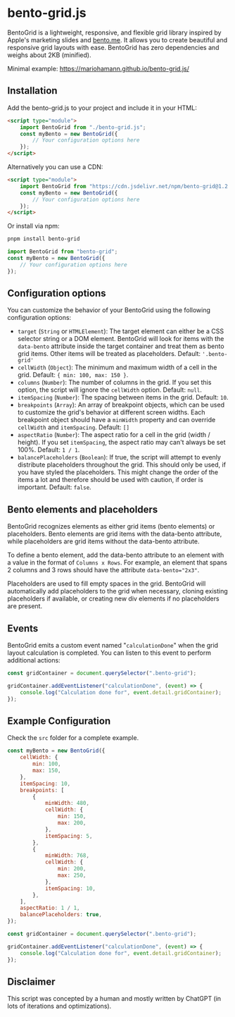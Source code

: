 # bento-grid.js

BentoGrid is a lightweight, responsive, and flexible grid library inspired by Apple's marketing slides and [bento.me](https://www.bento.me/). It allows you to create beautiful and responsive grid layouts with ease. BentoGrid has zero dependencies and weighs about 2KB (minified).

Minimal example: https://mariohamann.github.io/bento-grid.js/

## Installation

Add the bento-grid.js to your project and include it in your HTML:

```html
<script type="module">
	import BentoGrid from "./bento-grid.js";
	const myBento = new BentoGrid({
		// Your configuration options here
	});
</script>
```

Alternatively you can use a CDN:

```html
<script type="module">
	import BentoGrid from "https://cdn.jsdelivr.net/npm/bento-grid@1.2.0/src/bento-grid.min.js";
	const myBento = new BentoGrid({
		// Your configuration options here
	});
</script>
```

Or install via npm:

```bash
pnpm install bento-grid
```

```js
import BentoGrid from "bento-grid";
const myBento = new BentoGrid({
	// Your configuration options here
});
```

## Configuration options

You can customize the behavior of your BentoGrid using the following configuration options:

-   `target` (`String` or `HTMLElement`): The target element can either be a CSS selector string or a DOM element. BentoGrid will look for items with the `data-bento` attribute inside the target container and treat them as bento grid items. Other items will be treated as placeholders. Default: `'.bento-grid'`
-   `cellWidth` (`Object`): The minimum and maximum width of a cell in the grid. Default: `{ min: 100, max: 150 }`.
-   `columns` (`Number`): The number of columns in the grid. If you set this option, the script will ignore the `cellWidth` option. Default: `null`.
-   `itemSpacing` (`Number`): The spacing between items in the grid. Default: `10`.
-   `breakpoints` (`Array`): An array of breakpoint objects, which can be used to customize the grid's behavior at different screen widths. Each breakpoint object should have a `minWidth` property and can override `cellWidth` and `itemSpacing`. Default: `[]`
-   `aspectRatio` (`Number`): The aspect ratio for a cell in the grid (width / height). If you set `itemSpacing`, the aspect ratio may can't always be set 100%. Default: `1 / 1`.
-   `balancePlaceholders` (`Boolean`): If true, the script will attempt to evenly distribute placeholders throughout the grid. This should only be used, if you have styled the placeholders. This might change the order of the items a lot and therefore should be used with caution, if order is important. Default: `false`.

## Bento elements and placeholders

BentoGrid recognizes elements as either grid items (bento elements) or placeholders. Bento elements are grid items with the data-bento attribute, while placeholders are grid items without the data-bento attribute.

To define a bento element, add the data-bento attribute to an element with a value in the format of `Columns x Rows`. For example, an element that spans 2 columns and 3 rows should have the attribute `data-bento="2x3"`.

Placeholders are used to fill empty spaces in the grid. BentoGrid will automatically add placeholders to the grid when necessary, cloning existing placeholders if available, or creating new div elements if no placeholders are present.

## Events

BentoGrid emits a custom event named "`calculationDone`" when the grid layout calculation is completed. You can listen to this event to perform additional actions:

```js
const gridContainer = document.querySelector(".bento-grid");

gridContainer.addEventListener("calculationDone", (event) => {
	console.log("Calculation done for", event.detail.gridContainer);
});
```

## Example Configuration

Check the `src` folder for a complete example.

```js
const myBento = new BentoGrid({
	cellWidth: {
		min: 100,
		max: 150,
	},
	itemSpacing: 10,
	breakpoints: [
		{
			minWidth: 480,
			cellWidth: {
				min: 150,
				max: 200,
			},
			itemSpacing: 5,
		},
		{
			minWidth: 768,
			cellWidth: {
				min: 200,
				max: 250,
			},
			itemSpacing: 10,
		},
	],
	aspectRatio: 1 / 1,
	balancePlaceholders: true,
});

const gridContainer = document.querySelector(".bento-grid");

gridContainer.addEventListener("calculationDone", (event) => {
	console.log("Calculation done for", event.detail.gridContainer);
});
```

## Disclaimer

This script was concepted by a human and mostly written by ChatGPT (in lots of iterations and optimizations).
